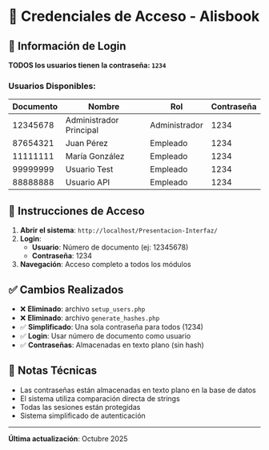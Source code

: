 # 🔐 Credenciales de Acceso - Alisbook

## 👤 Información de Login

**TODOS los usuarios tienen la contraseña: `1234`**

### Usuarios Disponibles:

| Documento | Nombre | Rol | Contraseña |
|-----------|---------|-----|------------|
| 12345678 | Administrador Principal | Administrador | 1234 |
| 87654321 | Juan Pérez | Empleado | 1234 |
| 11111111 | María González | Empleado | 1234 |
| 99999999 | Usuario Test | Empleado | 1234 |
| 88888888 | Usuario API | Empleado | 1234 |

## 🚀 Instrucciones de Acceso

1. **Abrir el sistema**: `http://localhost/Presentacion-Interfaz/`
2. **Login**: 
   - **Usuario**: Número de documento (ej: 12345678)
   - **Contraseña**: 1234
3. **Navegación**: Acceso completo a todos los módulos

## ✅ Cambios Realizados

- ❌ **Eliminado**: archivo `setup_users.php`
- ❌ **Eliminado**: archivo `generate_hashes.php`
- ✅ **Simplificado**: Una sola contraseña para todos (1234)
- ✅ **Login**: Usar número de documento como usuario
- ✅ **Contraseñas**: Almacenadas en texto plano (sin hash)

## 🔧 Notas Técnicas

- Las contraseñas están almacenadas en texto plano en la base de datos
- El sistema utiliza comparación directa de strings
- Todas las sesiones están protegidas
- Sistema simplificado de autenticación

---
**Última actualización**: Octubre 2025